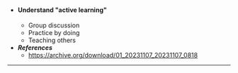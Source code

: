- #### Understand "active learning"
    - Group discussion
    - Practice by doing
    - Teaching others
- ***References***
    - https://archive.org/download/01_20231107_20231107_0818
- ---
